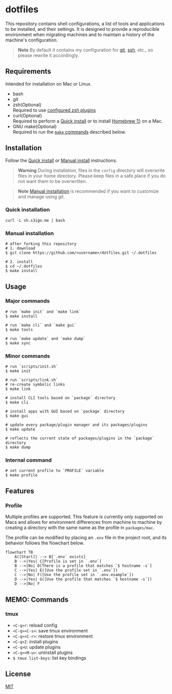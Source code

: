 # dotfiles

This repository contains shell configurations, a list of tools and applications to be installed, and their settings. It is designed to provide a reproducible environment when migrating machines and to maintain a history of the machine's configuration.

> **Note**
> By default it contains my configuration for [git](config/mac/HOME/.config/git/config.op), [ssh](config/mac/HOME/.ssh/config), etc., so please rewrite it accordingly.

## Requirements

Intended for installation on Mac or Linux.

- bash
- git
- zsh(Optional)  
Required to use [configured zsh plugins](config/common/HOME/.config/sheldon/plugins.toml)
- curl(Optional)  
Required to perform a [Quick install](#quick-installation) or to install [Homebrew ⎋](https://brew.sh/) on a Mac.
- GNU make(Optional)  
Required to run the [`make` commands](#usage) described below.

## Installation

Follow the [Quick install](#quick-installation) or [Manual install](#manual-installation) instructions.

> **Warning**
> During installation, files in the `config` directory will overwrite files in your home directory. Please keep files in a safe place if you do not want them to be overwritten.

> **Note**
> [Manual installation](#manual-installation) is recommended if you want to customize and manage using git.

### Quick installation

```shell
curl -L sh.s3igo.me | bash
```

### Manual installation

```shell
# after forking this repository
# 1. download
$ git clone https://github.com/<username>/dotfiles.git ~/.dotfiles

# 2. install
$ cd ~/.dotfiles
$ make install
```

## Usage

### Major commands


```shell
# run `make init` and `make link`
$ make install

# run `make cli` and `make gui`
$ make tools

# run `make update` and `make dump`
$ make sync

```
### Minor commands


```shell
# run `scripts/init.sh`
$ make init

# run `scripts/link.sh`
# re-create symbolic links
$ make link

# install CLI tools based on `package` directory
$ make cli

# install apps with GUI based on `package` directory
$ make gui

# update every package/plugin manager and its packages/plugins
$ make update

# reflects the current state of packages/plugins in the `package` directory
$ make dump

```

### Internal command

```shell
# set current profile to `PROFILE` variable
$ make profile
```

## Features

### Profile

Multiple profiles are supported.
This feature is currently only supported on Macs and allows for environment differences
from machine to machine by creating a directory with the same name as the profile in `packages/mac`.

The profile can be modified by placing an `.env` file in the project root,
and its behavior follows the flowchart below.


```mermaid
flowchart TB
    A([Start]) --> B[`.env` exists]
    B -->|Yes| C[Profile is set in `.env`]
    B -->|No| D[There is a profile that matches `$ hostname -s`]
    C -->|Yes| E([Use the profile set in `.env`])
    C -->|No| F([Use the profile set in `.env.example`])
    D -->|Yes| G([Use the profile that matches `$ hostname -s`])
    D -->|No| F
```

## MEMO: Commands

### tmux

- `<C-q>r`: reload config
- `<C-q><C-s>`: save tmux environment
- `<C-q><C-r>`: restore tmux environment
- `<C-q>I`: install plugins
- `<C-q>U`: update plugins
- `<C-q><M-u>`: uninstall plugins
- `$ tmux list-keys`: list key bindings


## License

[MIT](LICENSE)

